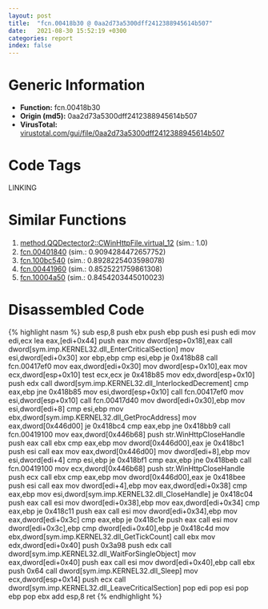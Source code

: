 ```yaml
---
layout: post
title:  "fcn.00418b30 @ 0aa2d73a5300dff2412388945614b507"
date:   2021-08-30 15:52:19 +0300
categories: report
index: false
---
```


# Generic Information
- **Function:** fcn.00418b30
- **Origin (md5):** 0aa2d73a5300dff2412388945614b507
- **VirusTotal:** [virustotal.com/gui/file/0aa2d73a5300dff2412388945614b507][virustotal_ref]

# Code Tags
<span class="tag" id="LINKING">LINKING</span>


# Similar Functions

1. [method.QQDectector2꞉꞉CWinHttpFile.virtual\_12][similar_1_ref] (sim.: 1.0)
2. [fcn.00401840][similar_2_ref] (sim.: 0.9094284472657752)
3. [fcn.100bc540][similar_3_ref] (sim.: 0.8928225403598078)
4. [fcn.00441960][similar_4_ref] (sim.: 0.8525221759861308)
5. [fcn.10004a50][similar_5_ref] (sim.: 0.8454203445010023)


# Disassembled Code

{% highlight nasm %}
sub esp,8
push ebx
push ebp
push esi
push edi
mov edi,ecx
lea eax,[edi+0x44]
push eax
mov dword[esp+0x18],eax
call dword[sym.imp.KERNEL32.dll_EnterCriticalSection]
mov esi,dword[edi+0x30]
xor ebp,ebp
cmp esi,ebp
je 0x418b88
call fcn.00417ef0
mov eax,dword[edi+0x30]
mov dword[esp+0x10],eax
mov ecx,dword[esp+0x10]
test ecx,ecx
je 0x418b85
mov edx,dword[esp+0x10]
push edx
call dword[sym.imp.KERNEL32.dll_InterlockedDecrement]
cmp eax,ebp
jne 0x418b85
mov esi,dword[esp+0x10]
call fcn.00417ef0
mov esi,dword[esp+0x10]
call fcn.00417d40
mov dword[edi+0x30],ebp
mov esi,dword[edi+8]
cmp esi,ebp
mov ebx,dword[sym.imp.KERNEL32.dll_GetProcAddress]
mov eax,dword[0x446d00]
je 0x418bc4
cmp eax,ebp
jne 0x418bb9
call fcn.00419100
mov eax,dword[0x446b68]
push str.WinHttpCloseHandle
push eax
call ebx
cmp eax,ebp
mov dword[0x446d00],eax
je 0x418bc1
push esi
call eax
mov eax,dword[0x446d00]
mov dword[edi+8],ebp
mov esi,dword[edi+4]
cmp esi,ebp
je 0x418bf1
cmp eax,ebp
jne 0x418beb
call fcn.00419100
mov ecx,dword[0x446b68]
push str.WinHttpCloseHandle
push ecx
call ebx
cmp eax,ebp
mov dword[0x446d00],eax
je 0x418bee
push esi
call eax
mov dword[edi+4],ebp
mov eax,dword[edi+0x38]
cmp eax,ebp
mov esi,dword[sym.imp.KERNEL32.dll_CloseHandle]
je 0x418c04
push eax
call esi
mov dword[edi+0x38],ebp
mov eax,dword[edi+0x34]
cmp eax,ebp
je 0x418c11
push eax
call esi
mov dword[edi+0x34],ebp
mov eax,dword[edi+0x3c]
cmp eax,ebp
je 0x418c1e
push eax
call esi
mov dword[edi+0x3c],ebp
cmp dword[edi+0x40],ebp
je 0x418c4d
mov ebx,dword[sym.imp.KERNEL32.dll_GetTickCount]
call ebx
mov edx,dword[edi+0x40]
push 0x3a98
push edx
call dword[sym.imp.KERNEL32.dll_WaitForSingleObject]
mov eax,dword[edi+0x40]
push eax
call esi
mov dword[edi+0x40],ebp
call ebx
push 0x64
call dword[sym.imp.KERNEL32.dll_Sleep]
mov ecx,dword[esp+0x14]
push ecx
call dword[sym.imp.KERNEL32.dll_LeaveCriticalSection]
pop edi
pop esi
pop ebp
pop ebx
add esp,8
ret
{% endhighlight %}


[similar_1_ref]: /report/method.QQDectector2꞉꞉CWinHttpFile.virtual_12@0aa2d73a5300dff2412388945614b507
[similar_2_ref]: /report/fcn.00401840@a2475448bf4050c1583e1970984a4d00
[similar_3_ref]: /report/fcn.100bc540@89dc67d2f980e8488f97b1bf8cb24258
[similar_4_ref]: /report/fcn.00441960@4fe6510221c33bf023f6abed461fc13f
[similar_5_ref]: /report/fcn.10004a50@4c3818fdf32d89a09257dbc9d3e142ea
[virustotal_ref]: https://www.virustotal.com/gui/file/0aa2d73a5300dff2412388945614b507